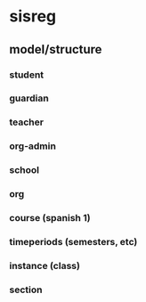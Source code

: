 # sisreg


## model/structure

### student
### guardian
### teacher
### org-admin
### school
### org
### course (spanish 1)
### timeperiods (semesters, etc)
### instance (class)
### section

